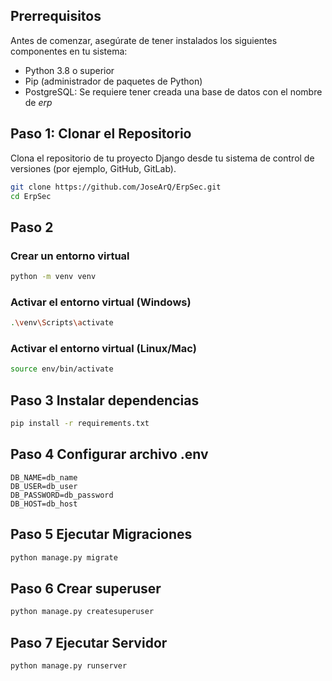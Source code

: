 ## Prerrequisitos

Antes de comenzar, asegúrate de tener instalados los siguientes componentes en tu sistema:

- Python 3.8 o superior
- Pip (administrador de paquetes de Python)
- PostgreSQL: Se requiere tener creada una base de datos con el nombre de *erp*

## Paso 1: Clonar el Repositorio

Clona el repositorio de tu proyecto Django desde tu sistema de control de versiones (por ejemplo, GitHub, GitLab).

```bash
git clone https://github.com/JoseArQ/ErpSec.git
cd ErpSec
```

## Paso 2
### Crear un entorno virtual
```bash
python -m venv venv
```

### Activar el entorno virtual (Windows)
```bash
.\venv\Scripts\activate
```

### Activar el entorno virtual (Linux/Mac)
```bash
source env/bin/activate
```

## Paso 3 Instalar dependencias
```bash
pip install -r requirements.txt
```

## Paso 4 Configurar archivo .env

```DEBUG=True
DB_NAME=db_name
DB_USER=db_user
DB_PASSWORD=db_password
DB_HOST=db_host
```

## Paso 5 Ejecutar Migraciones

```bash
python manage.py migrate
```

## Paso 6 Crear superuser

```bash
python manage.py createsuperuser
```

## Paso 7 Ejecutar Servidor

```bash 
python manage.py runserver
```